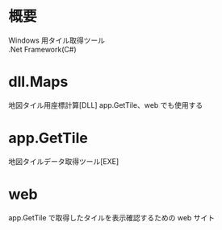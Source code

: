 # 概要
Windows 用タイル取得ツール  
.Net Framework(C#)  

# dll.Maps
地図タイル用座標計算[DLL]
app.GetTile、web でも使用する  

# app.GetTile
地図タイルデータ取得ツール[EXE]  

# web
app.GetTile で取得したタイルを表示確認するための web サイト  